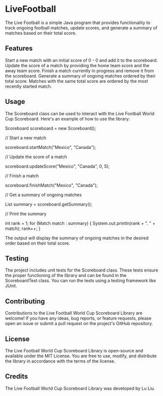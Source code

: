 # LiveFootball
The Live Football is a simple Java program that provides functionality to track ongoing football matches, update scores, and generate a summary of matches based on their total score.

Features
--------
Start a new match with an initial score of 0 - 0 and add it to the scoreboard.
Update the score of a match by providing the home team score and the away team score.
Finish a match currently in progress and remove it from the scoreboard.
Generate a summary of ongoing matches ordered by their total score. Matches with the same total score are ordered by the most recently started match.

Usage
--------
The Scoreboard class can be used to interact with the Live Football World Cup Scoreboard. Here's an example of how to use the library:

Scoreboard scoreboard = new Scoreboard();

// Start a new match

scoreboard.startMatch("Mexico", "Canada");

// Update the score of a match

scoreboard.updateScore("Mexico", "Canada", 0, 5);

// Finish a match

scoreboard.finishMatch("Mexico", "Canada");

// Get a summary of ongoing matches

List<Match> summary = scoreboard.getSummary();

// Print the summary

  int rank = 1;
  for (Match match : summary) {
    System.out.println(rank + ". " + match);
    rank++;
}

  The output will display the summary of ongoing matches in the desired order based on their total score.

Testing
-----------------
  
The project includes unit tests for the Scoreboard class. These tests ensure the proper functioning of the library and can be found in the ScoreboardTest class. You can run the tests using a testing framework like JUnit.

Contributing
  -------------------
  
Contributions to the Live Football World Cup Scoreboard Library are welcome! If you have any ideas, bug reports, or feature requests, please open an issue or submit a pull request on the project's GitHub repository.

License
  -------------
  
The Live Football World Cup Scoreboard Library is open-source and available under the MIT License. You are free to use, modify, and distribute the library in accordance with the terms of the license.

Credits
  -----------
The Live Football World Cup Scoreboard Library was developed by Lu Liu.
